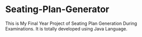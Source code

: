 # Seating-Plan-Generator

This is My Final Year Project of Seating Plan Generation During Examinations. It is totally developed using Java Language.















